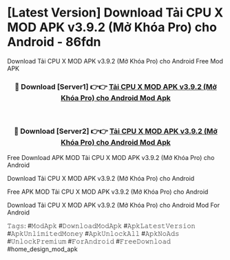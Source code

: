 # [Latest Version] Download Tải CPU X MOD APK v3.9.2 (Mở Khóa Pro) cho Android - 86fdn

Download Tải CPU X MOD APK v3.9.2 (Mở Khóa Pro) cho Android Free Mod APK

<div align="center">
<h3>🔴 Download [Server1] 👉👉 <a href="https://apk-comot.site?title=Tải_CPU_X_MOD_APK_v3.9.2_(Mở_Khóa_Pro)_cho_Android">Tải CPU X MOD APK v3.9.2 (Mở Khóa Pro) cho Android Mod Apk</a></h3><br>

<h3>🔴 Download [Server2] 👉👉 <a href="https://apk-comot.site?title=Tải_CPU_X_MOD_APK_v3.9.2_(Mở_Khóa_Pro)_cho_Android">Tải CPU X MOD APK v3.9.2 (Mở Khóa Pro) cho Android Mod Apk</a></h3>
</div>


Free Download APK MOD Tải CPU X MOD APK v3.9.2 (Mở Khóa Pro) cho Android

Download Tải CPU X MOD APK v3.9.2 (Mở Khóa Pro) cho Android 

Free APK MOD Tải CPU X MOD APK v3.9.2 (Mở Khóa Pro) cho Android 

Download Tải CPU X MOD APK v3.9.2 (Mở Khóa Pro) cho Android Mod For Android

𝚃𝚊𝚐𝚜: #𝙼𝚘𝚍𝙰𝚙𝚔 #𝙳𝚘𝚠𝚗𝚕𝚘𝚊𝚍𝙼𝚘𝚍𝙰𝚙𝚔 #𝙰𝚙𝚔𝙻𝚊𝚝𝚎𝚜𝚝𝚅𝚎𝚛𝚜𝚒𝚘𝚗 #𝙰𝚙𝚔𝚄𝚗𝚕𝚒𝚖𝚒𝚝𝚎𝚍𝙼𝚘𝚗𝚎𝚢 #𝙰𝚙𝚔𝚄𝚗𝚕𝚘𝚌𝚔𝙰𝚕𝚕 #𝙰𝚙𝚔𝙽𝚘𝙰𝚍𝚜 #𝚄𝚗𝚕𝚘𝚌𝚔𝙿𝚛𝚎𝚖𝚒𝚞𝚖 #𝙵𝚘𝚛𝙰𝚗𝚍𝚛𝚘𝚒𝚍 #𝙵𝚛𝚎𝚎𝙳𝚘𝚠𝚗𝚕𝚘𝚊𝚍 #home_design_mod_apk